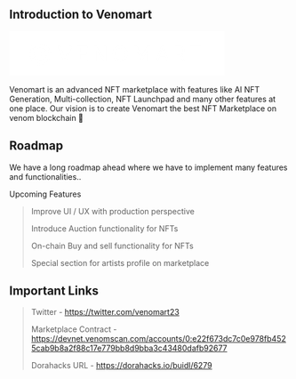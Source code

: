 ## Introduction to Venomart

![logo](https://github.com/aniruddhafb/Venomart_VenomHack/blob/main/public/logosm.png)

Venomart is an advanced NFT marketplace with features like AI NFT Generation, Multi-collection, NFT Launchpad and many other features at one place. 
Our vision is to create Venomart the best NFT Marketplace on venom blockchain 💪

## Roadmap
We have a long roadmap ahead where we have to implement many features and functionalities..

Upcoming Features
> Improve UI / UX with production perspective 
> 
> Introduce Auction functionality for NFTs
> 
> On-chain Buy and sell functionality for NFTs
> 
> Special section for artists profile on marketplace


## Important Links
> Twitter - https://twitter.com/venomart23
>
> Marketplace Contract - https://devnet.venomscan.com/accounts/0:e22f673dc7c0e978fb4525cab9b8a2f88c17e779bb8d9bba3c43480dafb92677
> 
> Dorahacks URL - https://dorahacks.io/buidl/6279
